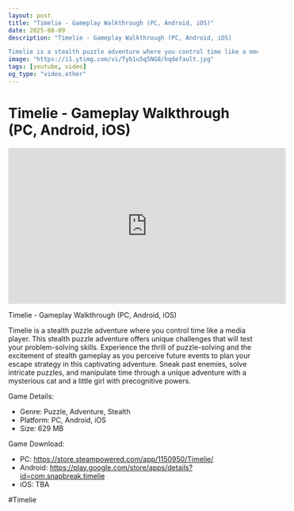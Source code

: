 ```yaml
---
layout: post
title: "Timelie - Gameplay Walkthrough (PC, Android, iOS)"
date: 2025-08-09
description: "Timelie - Gameplay Walkthrough (PC, Android, iOS)

Timelie is a stealth puzzle adventure where you control time like a media player. This stealth puzzle..."
image: "https://i1.ytimg.com/vi/Tyb1u5q5NG8/hqdefault.jpg"
tags: [youtube, video]
og_type: "video.other"
---
```


<script type="application/ld+json">
{
  "@context": "http://schema.org",
  "@type": "VideoObject",
  "name": "Timelie - Gameplay Walkthrough (PC, Android, iOS)",
  "description": "Timelie - Gameplay Walkthrough (PC, Android, iOS)\n\nTimelie is a stealth puzzle adventure where you control time like a media player. This stealth puzzle adventure offers unique challenges that will test your problem-solving skills. Experience the thrill of puzzle-solving and the excitement of stealth gameplay as you perceive future events to plan your escape strategy in this captivating adventure. Sneak past enemies, solve intricate puzzles, and manipulate time through a unique adventure with a mysterious cat and a little girl with precognitive powers.\n\nGame Details:\n\n- Genre: Puzzle, Adventure, Stealth\n- Platform: PC, Android, iOS\n- Size: 629 MB \n\nGame Download:\n\n- PC: https://store.steampowered.com/app/1150950/Timelie/\n- Android: https://play.google.com/store/apps/details?id=com.snapbreak.timelie\n- iOS: TBA\n\n#Timelie",
  "thumbnailUrl": "https://i1.ytimg.com/vi/Tyb1u5q5NG8/hqdefault.jpg",
  "uploadDate": "2025-08-09T15:00:56",
  "embedUrl": "https://www.youtube.com/embed/Tyb1u5q5NG8",
  "publisher": {
    "@type": "Person",
    "name": "Celo Zaga"
  },
  "mainEntityOfPage": {
    "@type": "WebPage",
    "@id": "https://celozaga.github.io/2025/08/09/timelie---gameplay-walkthrough-(pc,-android,-ios)-Tyb1u5q5NG8.html"
  },
  "duration": "PT0M0S"
}
</script>

<script type="application/ld+json">
{
  "@context": "http://schema.org",
  "@type": "BlogPosting",
  "headline": "Timelie - Gameplay Walkthrough (PC, Android, iOS)",
  "image": "https://i1.ytimg.com/vi/Tyb1u5q5NG8/hqdefault.jpg",
  "publisher": {
    "@type": "Person",
    "name": "Celo Zaga"
  },
  "url": "https://celozaga.github.io/2025/08/09/timelie---gameplay-walkthrough-(pc,-android,-ios)-Tyb1u5q5NG8.html",
  "datePublished": "2025-08-09T15:00:56",
  "dateCreated": "2025-08-09T15:00:56",
  "dateModified": "2025-08-09T15:00:56",
  "description": "Timelie - Gameplay Walkthrough (PC, Android, iOS)\n\nTimelie is a stealth puzzle adventure where you control time like a media player. This stealth puzzle...",
  "author": {
    "@type": "Person",
    "name": "Celo Zaga"
  },
  "mainEntityOfPage": {
    "@type": "WebPage",
    "@id": "https://celozaga.github.io/2025/08/09/timelie---gameplay-walkthrough-(pc,-android,-ios)-Tyb1u5q5NG8.html"
  }
}
</script>

<h1 class="youtube-post-title">Timelie - Gameplay Walkthrough (PC, Android, iOS)</h1>

<iframe width="560" height="315" src="https://www.youtube.com/embed/Tyb1u5q5NG8" class="youtube-post-embed" frameborder="0" allowfullscreen></iframe>

<p class="youtube-post-description">Timelie - Gameplay Walkthrough (PC, Android, iOS)

Timelie is a stealth puzzle adventure where you control time like a media player. This stealth puzzle adventure offers unique challenges that will test your problem-solving skills. Experience the thrill of puzzle-solving and the excitement of stealth gameplay as you perceive future events to plan your escape strategy in this captivating adventure. Sneak past enemies, solve intricate puzzles, and manipulate time through a unique adventure with a mysterious cat and a little girl with precognitive powers.

Game Details:

- Genre: Puzzle, Adventure, Stealth
- Platform: PC, Android, iOS
- Size: 629 MB 

Game Download:

- PC: https://store.steampowered.com/app/1150950/Timelie/
- Android: https://play.google.com/store/apps/details?id=com.snapbreak.timelie
- iOS: TBA

#Timelie</p>
